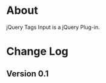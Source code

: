 About
==========

jQuery Tags Input is a jQuery Plug-in.

Change Log
==========

Version 0.1
------------